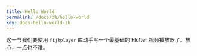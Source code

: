 ```yaml
---
title: Hello World
permalink: /docs/zh/hello-world
key: docs-hello-world-zh
---
```


这一节我们要使用 `fijkplayer` 库动手写一个最基础的 Flutter 视频播放器了。放心，一点也不难。



